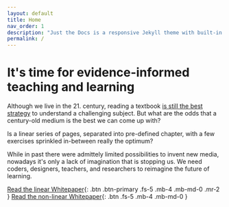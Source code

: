 ```yaml
---
layout: default
title: Home
nav_order: 1
description: "Just the Docs is a responsive Jekyll theme with built-in search that is easily customizable and hosted on GitHub Pages."
permalink: /
---
```


# It's time for evidence-informed teaching and learning

Although we live in the 21. century, reading a textbook [is still the best strategy](https://www.lesswrong.com/posts/xg3hXCYQPJkwHyik2/the-best-textbooks-on-every-subject) to understand a challenging subject. But what are the odds that a century-old medium is the best we can come up with?

Is a linear series of pages, separated into pre-defined chapter, with a few exercises sprinkled in-between really the optimum?

While in past there were admittely limited possibilities to invent new media, nowadays it's only a lack of imagination that is stopping us. We need coders, designers, teachers, and researchers to reimagine the future of learning.


[Read the linear Whitepaper](#getting-started){: .btn .btn-primary .fs-5 .mb-4 .mb-md-0 .mr-2 } [Read the non-linear Whitepaper](https://github.com/pmarsceill/just-the-docs){: .btn .fs-5 .mb-4 .mb-md-0 }



